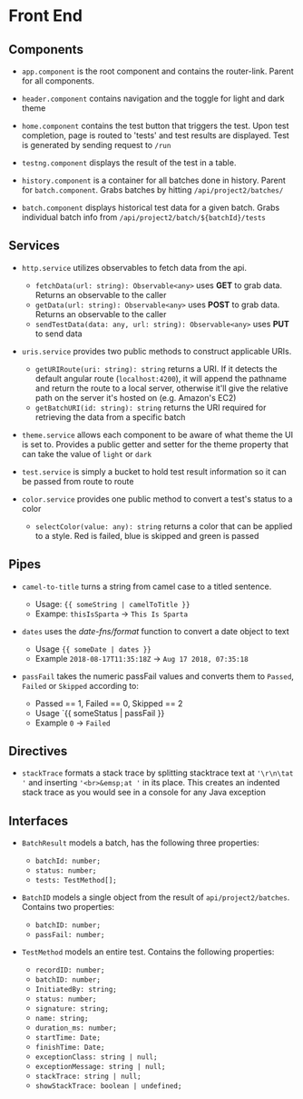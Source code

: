 # Front End

## Components

* `app.component` is the root component and contains the router-link.  Parent for all components.

* `header.component` contains navigation and the toggle for light and dark theme

* `home.component`  contains the test button that triggers the test.  Upon test completion, page is routed to 'tests' and test results are displayed.  Test is generated by sending request to `/run`

* `testng.component` displays the result of the test in a table.

* `history.component` is a container for all batches done in history.  Parent for `batch.component`.  Grabs batches by hitting `/api/project2/batches/`

* `batch.component` displays historical test data for a given batch.  Grabs individual batch info from `/api/project2/batch/${batchId}/tests`

## Services

* `http.service` utilizes observables to fetch data from the api.
    * `fetchData(url: string): Observable<any>` uses __GET__ to grab data.  Returns an observable to the caller
    * `getData(url: string): Observable<any>` uses __POST__ to grab data.  Returns an observable to the caller
    * `sendTestData(data: any, url: string): Observable<any>` uses __PUT__ to send data

* `uris.service` provides two public methods to construct applicable URIs.
    * `getURIRoute(uri: string): string` returns a URI.  If it detects the default angular route (`localhost:4200`), it will append the pathname and return the route to a local server, otherwise it'll give the relative path on the server it's hosted on (e.g. Amazon's EC2)
    * `getBatchURI(id: string): string` returns the URI required for retrieving the data from a specific batch

* `theme.service` allows each component to be aware of what theme the UI is set to.  Provides a public getter and setter for the theme property that can take the value of `light` or `dark`

* `test.service` is simply a bucket to hold test result information so it can be passed from route to route

* `color.service` provides one public method to convert a test's status to a color
    * `selectColor(value: any): string` returns a color that can be applied to a style.  Red is failed, blue is skipped and green is passed

## Pipes

* `camel-to-title` turns a string from camel case to a titled sentence.
    * Usage: `{{ someString | camelToTitle }}`
    * Exampe: `thisIsSparta` -> `This Is Sparta`

* `dates` uses the _date-fns/format_ function to convert a date object to text
    * Usage `{{ someDate | dates }}`
    * Example `2018-08-17T11:35:18Z` -> `Aug 17 2018, 07:35:18`

* `passFail` takes the numeric passFail values and converts them to `Passed`, `Failed` or `Skipped` according to: 
    * Passed == 1, Failed == 0, Skipped == 2
    * Usage `{{ someStatus | passFail }}
    * Example `0` -> `Failed`

## Directives

* `stackTrace` formats a stack trace by splitting stacktrace text at `'\r\n\tat '` and inserting `'<br>&emsp;at '` in its place.  This creates an indented stack trace as you would see in a console for any Java exception

## Interfaces

* `BatchResult` models a batch, has the following three properties:
    * `batchId: number;`
    * `status: number;`
    * `tests: TestMethod[];`

* `BatchID` models a single object from the result of `api/project2/batches`.  Contains two properties:
    * `batchID: number;`
    * `passFail: number;`

* `TestMethod` models an entire test.  Contains the following properties:
    * `recordID: number;`
    * `batchID: number;`
    * `InitiatedBy: string;`
    * `status: number;`
    * `signature: string;`
    * `name: string;`
    * `duration_ms: number;`
    * `startTime: Date;`
    * `finishTime: Date;`
    * `exceptionClass: string | null;`
    * `exceptionMessage: string | null;`
    * `stackTrace: string | null;`
    * `showStackTrace: boolean | undefined;`
